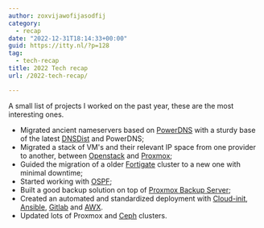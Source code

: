 ```yaml
---
author: zoxvijawofijasodfij
category:
  - recap
date: "2022-12-31T18:14:33+00:00"
guid: https://itty.nl/?p=128
tag:
  - tech-recap
title: 2022 Tech recap
url: /2022-tech-recap/

---
```

A small list of projects I worked on the past year, these are the most interesting ones.

- Migrated ancient nameservers based on [PowerDNS](https://www.powerdns.com/) with a sturdy base of the latest [DNSDist](https://dnsdist.org/) and PowerDNS;
- Migrated a stack of VM's and their relevant IP space from one provider to another, between [Openstack](https://www.openstack.org/) and [Proxmox](https://proxmox.com/en/);
- Guided the migration of a older [Fortigate](https://www.fortinet.com/products/next-generation-firewall) cluster to a new one with minimal downtime;
- Started working with [OSPF](https://nl.wikipedia.org/wiki/Open_Shortest_Path_First);
- Built a good backup solution on top of [Proxmox Backup Server](https://proxmox.com/en/proxmox-backup-server/overview);
- Created an automated and standardized deployment with [Cloud-init](https://cloud-init.io/), [Ansible](https://www.ansible.com/), [Gitlab](https://about.gitlab.com/) and [AWX](https://github.com/ansible/awx).
- Updated lots of Proxmox and [Ceph](https://ceph.io/en/) clusters.
